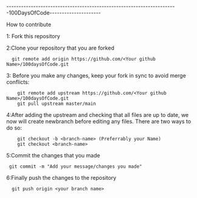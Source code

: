 ----------------------------------------------------------------------100DaysOfCode---------------------

How to contribute

1: Fork this repository

2:Clone your repository that you are forked

	
      git remote add origin https://github.com/<Your github Name>/100daysOfCode.git
     

3: Before you make any changes, keep your fork in sync to avoid merge conflicts:
	
	
        git remote add upstream https://github.com/<Your github Name>/100daysOfCode.git
        git pull upstream master/main
    

4:After adding the upstream and checking that all files are up to date, we now will create newbranch before editing any files. There are two ways to do so:
	
	
        git checkout -b <branch-name> (Preferrably your Name)
        git checkout <branch-name>
     

5:Commit the changes that you made

	
     git commit -m "Add your message/changes you made"

     

6:Finally push the changes to the repository

	
      git push origin <your branch name>
     
